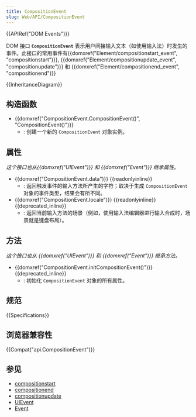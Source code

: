 ```yaml
---
title: CompositionEvent
slug: Web/API/CompositionEvent
---
```

{{APIRef("DOM Events")}}

DOM 接口 **`CompositionEvent`** 表示用户间接输入文本（如使用输入法）时发生的事件。此接口的常用事件有{{domxref("Element/compositionstart_event", "compositionstart")}}, {{domxref("Element/compositionupdate_event", "compositionupdate")}} 和 {{domxref("Element/compositionend_event", "compositionend")}}

{{InheritanceDiagram}}

## 构造函数

- {{domxref("CompositionEvent.CompositionEvent()", "CompositionEvent()")}}
  - : 创建一个新的 `CompositionEvent` 对象实例。

## 属性

_这个接口也从{{domxref("UIEvent")}} 和 {{domxref("Event")}} 继承属性。_

- {{domxref("CompositionEvent.data")}} {{readonlyinline}}
  - : 返回触发事件的输入方法所产生的字符；取决于生成 `CompositionEvent` 对象的事件类型，结果会有所不同。
- {{domxref("CompositionEvent.locale")}} {{readonlyinline}} {{deprecated_inline}}
  - : 返回当前输入方法的场景（例如，使用输入法编辑器进行输入合成时，场景就是键盘布局）。

## 方法

_这个接口也从 {{domxref("UIEvent")}} 和 {{domxref("Event")}} 继承方法。_

- {{domxref("CompositionEvent.initCompositionEvent()")}} {{deprecated_inline}}
  - : 初始化 `CompositionEvent` 对象的所有属性。

## 规范

{{Specifications}}

## 浏览器兼容性

{{Compat("api.CompositionEvent")}}

## 参见

- [compositionstart](/en-US/docs/Web/API/Element/compositionstart_event)
- [compositionend](/en-US/docs/Web/API/Element/compositionend_event)
- [compositionupdate](/en-US/docs/Web/API/Element/compositionupdate_event)
- [UIEvent](/en-US/docs/DOM/Event/UIEvent)
- [Event](/en-US/docs/DOM/event)
